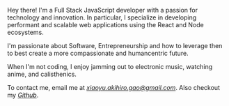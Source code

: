 Hey there! I'm a Full Stack JavaScript developer with a passion for technology and innovation. In particular, I specialize in developing performant and scalable web applications using the React and Node ecosystems.

I'm passionate about Software, Entrepreneurship and how to leverage then to best create a more compassionate and humancentric future.   

When I'm not coding, I enjoy jamming out to electronic music, watching anime, and calisthenics.  

To contact me, email me at *[xiaoyu.akihiro.gao@gmail.com](mailto:xiaoyu.akihiro.gao@gmail.com)*. Also checkout my *[Github](https://github.com/iknowhtml)*.  